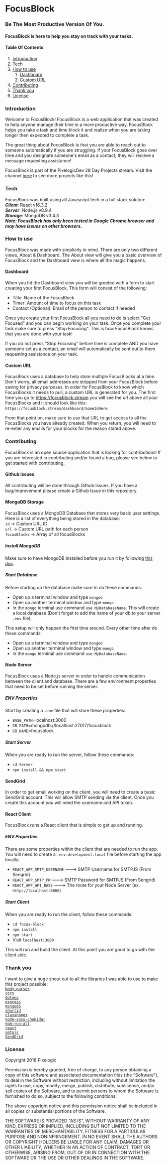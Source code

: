 # FocusBlock

### Be The Most Productive Version Of You.

#### FocusBlock is here to help you stay on track with your tasks.

#### Table Of Contents

1.  [Introduction](#introduction)
2.  [Tech](#tech)
3.  [How to use](#how-to-use)
    1.  [Dashboard](#dashboard)
    2.  [Custom URL](#custom-url)
4.  [Contributing](#contributing)
5.  [Thank you](#thank-you)
6.  [License](#license)

### Introduction

Welcome to FocusBlock! FocusBlock is a web application that was created to help anyone manage their time in a more productive way. FocusBlock helps you take a task and time block it and realize when you are taking longer then expected to complete a task.

The great thing about FocusBlock is that you are able to reach out to someone automatically if you are struggling. If your FocusBlock goes over time and you designate someone's email as a contact, they will recieve a message requesting assistance!

FocusBlock is part of the PixelogicDev 28 Day Projects stream. Visit the channel [here](https://www.twitch.tv/pixelogicdev) to see more projects like this!

### Tech

FocusBlock was built using all Javascript tech in a full stack soluton:<br>
**_Client_**: React v16.3.2<br>
**_Server_**: Node.js v8.9.4<br>
**_Storage_**: MongoDB v3.4.3<br>
**_Note: FocusBlock has only been tested in Google Chrome browser and may have issues on other browsers._**

### How to use

FocusBlock was made with simplicity in mind. There are only two different views, About & Dashboard. The About view will give you a basic overview of FocusBlock and the Dashboard view is where all the magic happens.

#### Dashboard

When you hit the Dashboard view you will be greeted with a form to start creating your first FocusBlock. This form will consist of the following:

- Title: Name of the FocusBlock
- Timer: Amount of time to focus on this task
- Contact (Optional): Email of the person to contact if needed

Once you create your first FocusBlock all you need to do is select "Get Focused" and you can begin working on your task. Once you complete your task make sure to press "Stop Focusing". This is how FocusBlock knows that you are done with your task!

If you do not press "Stop Focusing" before time is complete AND you have someone set as a contact, an email will automatically be sent out to them requesting assistance on your task.

#### Custom URL

FocusBlock uses a database to help store multiple FocusBlocks at a time. Don't worry, all email addresses are stripped from your FocusBlock before saving for privacy purposes. In order for FocusBlock to know which FocusBlocks it needs to pull, a custom URL is generated for you. The first time you go to https://focusblock.stream you will see the url above all your FocusBlocks and it should look like this: `https://focusblock.stream/dashboard/SomeIdHere`.

From that point on, make sure to use that URL to get access to all the FocusBlocks you have already created. When you return, you will need to re-enter any emails for your blocks for the reason stated above.

### Contributing

FocusBlock is an open source application that is looking for contributions! If you are interested in contributing and/or found a bug, please see below to get started with contributing.

#### Github Issues

All contributing will be done through Github Issues. If you have a bug/improvement please create a Github Issue in this repository.

#### MongoDB Storage

FocusBlock uses a MongoDB Database that stores very basic user settings. Here is a list of everything being stored in the database:<br>
`id` -> Custom URL ID<br>
`url` -> Custom URL path for each person<br>
`focusBlocks` -> Array of all focusBlocks<br>

##### Install MongoDB

Make sure to have MongoDB installed before you run it by following [this doc](https://docs.mongodb.com/manual/installation/).

##### Start Database

Before starting up the database make sure to do these commands:

- Open up a terminal window and type `mongod`
- Open up another terminal window and type `mongo`
- In the `mongo` terminal use command `use MyDatabaseName`. This will create a local database (Don't forget to add the name of your db to your server `.env` file).

This setup will only happen the first time around. Every other time after do these commands:

- Open up a terminal window and type `mongod`
- Open up another terminal window and type `mongo`
- In the `mongo` terminal use command `use MyDatabaseName`.

#### Node Server

FocusBlock uses a Node.js server in order to handle communication between the client and database. There are a few environment properties that need to be set before running the server.

##### ENV Properties

Start by creating a `.env` file that will store these properties:

- `BASE_PATH`=localhost:3000
- `DB_PATH`=mongodb://localhost:27017/focusblock
- `DB_NAME`=focusblock

##### Start Server

When you are ready to run the server, follow these commands:

- `cd Server`
- `npm install && npm start`

#### SendGrid

In order to get email working on the client, you will need to create a basic SendGrid account. This will allow SMTP sending via the client. Once you create this account you will need the username and API token.

#### React Client

FocusBlock runs a React client that is simple to get up and running.

##### ENV Properties

There are some properties within the client that are needed to run the app. You will need to create a `.env.development.local` file before starting the app locally:

- `REACT_APP_SMTP_USERNAME` ---> SMTP Username for SMTPJS (From Sengrid)
- `REACT_APP_SMTP_PW` ---> SMTP Password for SMTPJS (From Sengrid)
- `REACT_APP_API_BASE` ---> The route for your Node Server (ex. `http://localhost:8000`)

##### Start Client

When you are ready to run the client, follow these commands:

- `cd focus-block`
- `npm install`
- `npm start`
- Visit `localhost:3000`

This will run and build the client. At this point you are good to go with the client side.

### Thank you

I want to give a huge shout out to all the libraries I was able to use to make this project possible:<br>
[`body-parser`](https://github.com/expressjs/body-parser)<br>
[`cors`](https://github.com/expressjs/cors)<br>
[`dotenv`](https://github.com/motdotla/dotenv)<br>
[`express`](https://github.com/expressjs/express)<br>
[`mongodb`](https://github.com/mongodb/mongo)<br>
[`shortid`](https://github.com/dylang/shortid)<br>
[`classnames`](https://github.com/JedWatson/classnames)<br>
[`node-sass-chokidar`](https://github.com/michaelwayman/node-sass-chokidar)<br>
[`npm-run-all`](https://github.com/mysticatea/npm-run-all)<br>
[`react`](https://github.com/facebook/react)<br>
[`smtpjs`](https://smtpjs.com/)<br>
[`SendGrid`](https://sendgrid.com/)<br>

### License

Copyright 2018 Pixelogic

Permission is hereby granted, free of charge, to any person obtaining a copy of this software and associated documentation files (the "Software"), to deal in the Software without restriction, including without limitation the rights to use, copy, modify, merge, publish, distribute, sublicense, and/or sell copies of the Software, and to permit persons to whom the Software is furnished to do so, subject to the following conditions:

The above copyright notice and this permission notice shall be included in all copies or substantial portions of the Software.

THE SOFTWARE IS PROVIDED "AS IS", WITHOUT WARRANTY OF ANY KIND, EXPRESS OR IMPLIED, INCLUDING BUT NOT LIMITED TO THE WARRANTIES OF MERCHANTABILITY, FITNESS FOR A PARTICULAR PURPOSE AND NONINFRINGEMENT. IN NO EVENT SHALL THE AUTHORS OR COPYRIGHT HOLDERS BE LIABLE FOR ANY CLAIM, DAMAGES OR OTHER LIABILITY, WHETHER IN AN ACTION OF CONTRACT, TORT OR OTHERWISE, ARISING FROM, OUT OF OR IN CONNECTION WITH THE SOFTWARE OR THE USE OR OTHER DEALINGS IN THE SOFTWARE.
